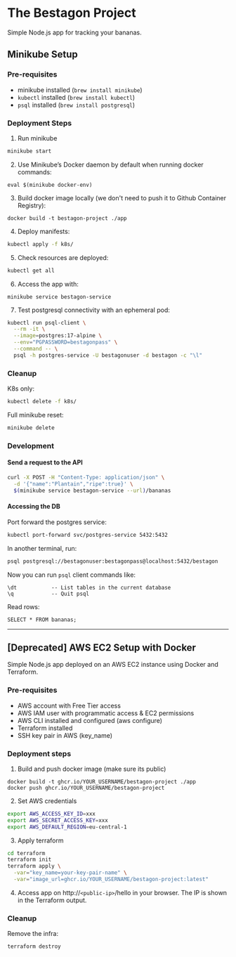 # The Bestagon Project

Simple Node.js app for tracking your bananas.

## Minikube Setup

### Pre-requisites
* minikube installed (`brew install minikube`)
* `kubectl` installed (`brew install kubectl`)
* `psql` installed (`brew install postgresql`)

### Deployment Steps

1. Run minikube
```sh
minikube start
```

2. Use Minikube’s Docker daemon by default when running docker commands:
```
eval $(minikube docker-env)
```

3. Build docker image locally (we don't need to push it to Github Container Registry):
```
docker build -t bestagon-project ./app
```

4. Deploy manifests:
```sh
kubectl apply -f k8s/
```

5. Check resources are deployed:
```sh
kubectl get all
```

6. Access the app with:
```
minikube service bestagon-service
```

7. Test postgresql connectivity with an ephemeral pod:
```sh
kubectl run psql-client \
  --rm -it \
  --image=postgres:17-alpine \
  --env="PGPASSWORD=bestagonpass" \
  --command -- \
  psql -h postgres-service -U bestagonuser -d bestagon -c "\l"
```

### Cleanup

K8s only:
```sh
kubectl delete -f k8s/
```

Full minikube reset:
```sh
minikube delete
```

### Development

#### Send a request to the API

```sh
curl -X POST -H "Content-Type: application/json" \
  -d '{"name":"Plantain","ripe":true}' \
  $(minikube service bestagon-service --url)/bananas
```

#### Accessing the DB

Port forward the postgres service:
```sh
kubectl port-forward svc/postgres-service 5432:5432
```

In another terminal, run:
```sh
psql postgresql://bestagonuser:bestagonpass@localhost:5432/bestagon
```

Now you can run `psql` client commands like:
```
\dt	          -- List tables in the current database
\q	          -- Quit psql
```

Read rows:
```
SELECT * FROM bananas;
```

---

## [Deprecated] AWS EC2 Setup with Docker

Simple Node.js app deployed on an AWS EC2 instance using Docker and Terraform.

### Pre-requisites
* AWS account with Free Tier access
* AWS IAM user with programmatic access & EC2 permissions
* AWS CLI installed and configured (aws configure)
* Terraform installed
* SSH key pair in AWS (key_name)

### Deployment steps

1. Build and push docker image (make sure its public)

```
docker build -t ghcr.io/YOUR_USERNAME/bestagon-project ./app
docker push ghcr.io/YOUR_USERNAME/bestagon-project
```

2. Set AWS credentials

```sh
export AWS_ACCESS_KEY_ID=xxx
export AWS_SECRET_ACCESS_KEY=xxx
export AWS_DEFAULT_REGION=eu-central-1
```

3. Apply terraform

```sh
cd terraform
terraform init
terraform apply \
  -var="key_name=your-key-pair-name" \
  -var="image_url=ghcr.io/YOUR_USERNAME/bestagon-project:latest"
```

4. Access app on http://`<public-ip>`/hello in your browser.
The IP is shown in the Terraform output.

### Cleanup

Remove the infra:
```sh
terraform destroy
```
